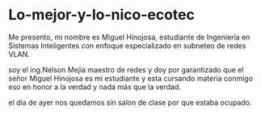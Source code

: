 # Lo-mejor-y-lo-nico-ecotec

Me presento, mi nombre es Miguel Hinojosa, estudiante de Ingeniería en Sistemas Inteligentes con enfoque especializado en subneteo de redes VLAN.


soy el ing.Nelson Mejia maestro de redes y doy por garantizado que el señor Miguel Hinojosa es mi estudiante y esta cursando materia conmigo eso en honor a la verdad y nada más que la verdad.

el dia de ayer nos quedamos sin salon de clase por que estaba ocupado.
